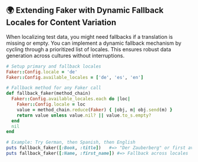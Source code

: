 ## 🌍 Extending Faker with Dynamic Fallback Locales for Content Variation

When localizing test data, you might need fallbacks if a translation is missing or empty. You can implement a dynamic fallback mechanism by cycling through a prioritized list of locales. This ensures robust data generation across cultures without interruptions.

```ruby
# Setup primary and fallback locales
Faker::Config.locale = 'de'
Faker::Config.available_locales = ['de', 'es', 'en']

# Fallback method for any Faker call
def fallback_faker(method_chain)
  Faker::Config.available_locales.each do |loc|
    Faker::Config.locale = loc
    value = method_chain.reduce(Faker) { |obj, m| obj.send(m) }
    return value unless value.nil? || value.to_s.empty?
  end
  nil
end

# Example: Try German, then Spanish, then English
puts fallback_faker([:Book, :title])   #=> "Der Zauberberg" or first available
puts fallback_faker([:Name, :first_name]) #=> Fallback across locales
```